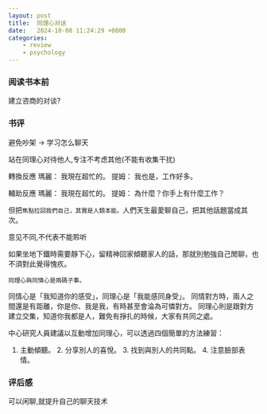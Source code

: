 ```yaml
---
layout: post
title:  同理心对话
date:   2024-10-08 11:24:29 +0800
categories: 
    - review
    - psychology
---
```


### 阅读书本前

建立咨商的对谈?

### 书评

避免吵架 -> 学习怎么聊天

站在同理心对待他人,专注不考虑其他(不能有收集干扰)

轉換反應 
瑪麗： 我現在超忙的。 
提姆： 我也是，工作好多。

輔助反應 
瑪麗： 我現在超忙的。 
提姆： 為什麼？你手上有什麼工作？

但把<code>焦點拉回我們自己，其實是人類本能。</code>人們天生最愛聊自己，把其他話題當成其次。

意见不同,不代表不能聆听

如果坐地下鐵時需要靜下心，留精神回家傾聽家人的話，那就別勉強自己閒聊，也不須對此覺得愧疚。

<code>同理心與同情心是兩碼子事。</code>

同情心是「我知道你的感受」，同理心是「我能感同身受」。
同情對方時，兩人之間還是有距離，你是你、我是我，有時甚至會淪為可憐對方。
同理心則是跟對方建立交集，知道你我都是人，難免有掙扎的時候，大家有共同之處。

中心研究人員建議以互動增加同理心，可以透過四個簡單的方法練習： 
1. 主動傾聽。 2. 分享別人的喜悅。 3. 找到與別人的共同點。 4. 注意臉部表情。

### 评后感

可以闲聊,就提升自己的聊天技术